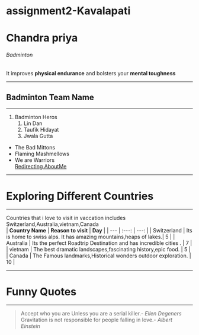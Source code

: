 # assignment2-Kavalapati
# Chandra priya
###### Badminton
It improves **physical endurance** and bolsters your **mental toughness**

---

## Badminton Team Name

---

1. Badminton Heros
    1. Lin Dan
    2. Taufik Hidayat
    3. Jwala Gutta
* The Bad Mittons
* Flaming Mashmellows
* We are Warriors <br>
[Redirecting AboutMe](https://github.com/Chandrapriya2613/assignment2-Kavalapati/blob/main/AboutMe.md)    

---
# Exploring Different Countries
---
Countries that i love to visit in vaccation includes Switzerland,Australia,vietnam,Canada <br>
| **Country Name** | **Reason to visit** | **Day** |
| --- | :---: | ---: |
| Switzerland | Its is home to swiss alps. It has amazing mountains,heaps of lakes.| 5 |
|  Australia  | Its the perfect Roadtrip Destination and has incredible cities . | 7 |
|  vietnam    | The best dramatic landscapes,fascinating history,epic food. | 5 |
|  Canada     | The Famous landmarks,Historical wonders outdoor exploration. | 10 |

---
# Funny Quotes
---
> Accept who you are Unless you are a serial killer.- *Ellen Degeners*
> Gravitation is not responsible for people falling in love.- *Albert Einstein*

